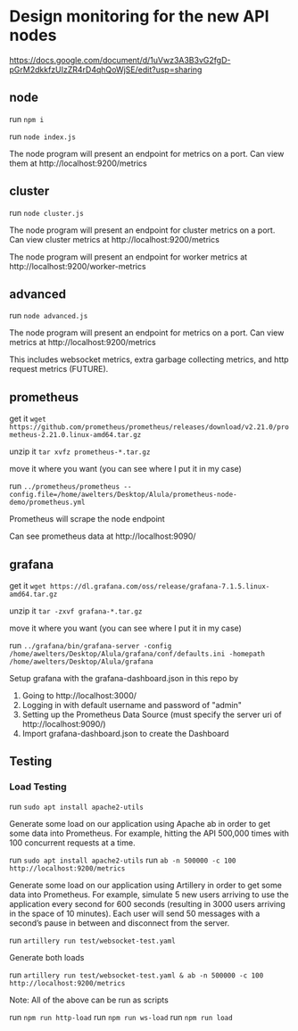 # Design monitoring for the new API nodes
https://docs.google.com/document/d/1uVwz3A3B3vG2fgD-pGrM2dkkfzUIzZR4rD4qhQoWjSE/edit?usp=sharing

## node

run `npm i`

run `node index.js`

The node program will present an endpoint for metrics on a port. Can view them at http://localhost:9200/metrics

## cluster

run `node cluster.js`

The node program will present an endpoint for cluster metrics on a port. Can view cluster metrics at http://localhost:9200/metrics

The node program will present an endpoint for worker metrics at http://localhost:9200/worker-metrics

## advanced

run `node advanced.js`

The node program will present an endpoint for metrics on a port. Can view metrics at http://localhost:9200/metrics

This includes websocket metrics, extra garbage collecting metrics, and http request metrics (FUTURE).

## prometheus

get it
`wget https://github.com/prometheus/prometheus/releases/download/v2.21.0/prometheus-2.21.0.linux-amd64.tar.gz`

unzip it
`tar xvfz prometheus-*.tar.gz`

move it where you want (you can see where I put it in my case)

run `../prometheus/prometheus --config.file=/home/awelters/Desktop/Alula/prometheus-node-demo/prometheus.yml`

Prometheus will scrape the node endpoint

Can see prometheus data at http://localhost:9090/

## grafana

get it
`wget https://dl.grafana.com/oss/release/grafana-7.1.5.linux-amd64.tar.gz`

unzip it
`tar -zxvf grafana-*.tar.gz`

move it where you want (you can see where I put it in my case)

run `../grafana/bin/grafana-server -config /home/awelters/Desktop/Alula/grafana/conf/defaults.ini -homepath /home/awelters/Desktop/Alula/grafana`

Setup grafana with the grafana-dashboard.json in this repo by 
1. Going to http://localhost:3000/
2. Logging in with default username and password of "admin"
3. Setting up the Prometheus Data Source (must specify the server uri of http://localhost:9090/)
4. Import grafana-dashboard.json to create the Dashboard

## Testing

### Load Testing

run `sudo apt install apache2-utils`

Generate some load on our application using Apache ab in order to get some data into Prometheus. For example, hitting the API 500,000 times with 100 concurrent requests at a time.

run `sudo apt install apache2-utils`
run `ab -n 500000 -c 100 http://localhost:9200/metrics`

Generate some load on our application using Artillery in order to get some data into Prometheus.  For example, simulate 5 new users arriving to use the application every second for 600 seconds (resulting in 3000 users arriving in the space of 10 minutes). Each user will send 50 messages with a second’s pause in between and disconnect from the server.

run `artillery run test/websocket-test.yaml`

Generate both loads

run `artillery run test/websocket-test.yaml & ab -n 500000 -c 100 http://localhost:9200/metrics`

Note: All of the above can be run as scripts

run `npm run http-load`
run `npm run ws-load`
run `npm run load`